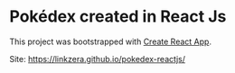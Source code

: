 # Pokédex created in React Js

This project was bootstrapped with [Create React App](https://github.com/facebook/create-react-app).

Site: https://linkzera.github.io/pokedex-reactjs/
